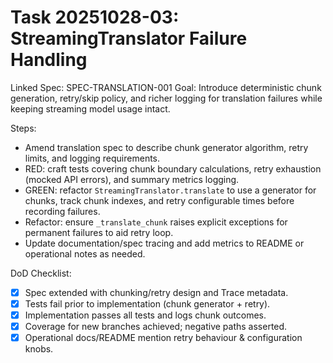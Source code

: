 # Task 20251028-03: StreamingTranslator Failure Handling
Linked Spec: SPEC-TRANSLATION-001
Goal:
Introduce deterministic chunk generation, retry/skip policy, and richer logging for translation failures while keeping streaming model usage intact.

Steps:
- Amend translation spec to describe chunk generator algorithm, retry limits, and logging requirements.
- RED: craft tests covering chunk boundary calculations, retry exhaustion (mocked API errors), and summary metrics logging.
- GREEN: refactor `StreamingTranslator.translate` to use a generator for chunks, track chunk indexes, and retry configurable times before recording failures.
- Refactor: ensure `_translate_chunk` raises explicit exceptions for permanent failures to aid retry loop.
- Update documentation/spec tracing and add metrics to README or operational notes as needed.

DoD Checklist:
- [x] Spec extended with chunking/retry design and Trace metadata.
- [x] Tests fail prior to implementation (chunk generator + retry).
- [x] Implementation passes all tests and logs chunk outcomes.
- [x] Coverage for new branches achieved; negative paths asserted.
- [x] Operational docs/README mention retry behaviour & configuration knobs.
